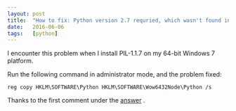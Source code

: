 ```yaml
---
layout: post
title:  "How to fix: Python version 2.7 requried, which wasn't found in the registry"
date:   2016-06-06
tags:   [python]
---
```


I encounter this problem when I install PIL-1.1.7 on my 64-bit Windows 7 platform.

Run the following command in administrator mode, and the problem fixed:

```
reg copy HKLM\SOFTWARE\Python HKLM\SOFTWARE\Wow6432Node\Python /s
```

Thanks to the first comment under the [answer](http://stackoverflow.com/a/15802648) .
